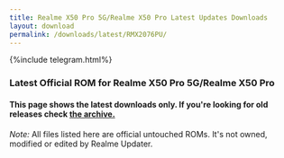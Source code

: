 ```yaml
---
title: Realme X50 Pro 5G/Realme X50 Pro Latest Updates Downloads
layout: download
permalink: /downloads/latest/RMX2076PU/
---
```

<script>
    $(document).ready(function () {
        loadLatest("RMX2076PU");
    });
</script>

{%include telegram.html%}

<div class="col-12 mx-auto">
    <h3 class="title bg-light p-2 rounded">Latest Official ROM for Realme X50 Pro 5G/Realme X50 Pro</h3>
    <h4>This page shows the latest downloads only. If you're looking for old releases check
        <a href="/downloads/archive/RMX2076PU/">the archive.</a></h4>
    <p><i>Note: </i>All files listed here are official untouched ROMs.
        It's not owned, modified or edited by Realme Updater.</p>
    <div id="downloads">
    </div>
</div>